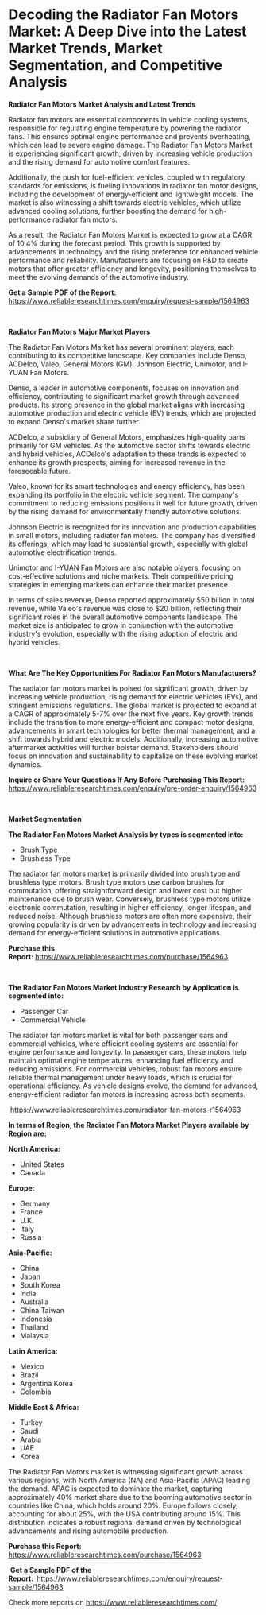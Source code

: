 <p><h1>Decoding the Radiator Fan Motors Market: A Deep Dive into the Latest Market Trends, Market Segmentation, and Competitive Analysis</h1></p><p><strong>Radiator Fan Motors Market Analysis and Latest Trends</strong></p>
<p><p>Radiator fan motors are essential components in vehicle cooling systems, responsible for regulating engine temperature by powering the radiator fans. This ensures optimal engine performance and prevents overheating, which can lead to severe engine damage. The Radiator Fan Motors Market is experiencing significant growth, driven by increasing vehicle production and the rising demand for automotive comfort features. </p><p>Additionally, the push for fuel-efficient vehicles, coupled with regulatory standards for emissions, is fueling innovations in radiator fan motor designs, including the development of energy-efficient and lightweight models. The market is also witnessing a shift towards electric vehicles, which utilize advanced cooling solutions, further boosting the demand for high-performance radiator fan motors. </p><p>As a result, the Radiator Fan Motors Market is expected to grow at a CAGR of 10.4% during the forecast period. This growth is supported by advancements in technology and the rising preference for enhanced vehicle performance and reliability. Manufacturers are focusing on R&D to create motors that offer greater efficiency and longevity, positioning themselves to meet the evolving demands of the automotive industry.</p></p>
<p><strong>Get a Sample PDF of the Report:&nbsp;</strong> <a href="https://www.reliableresearchtimes.com/enquiry/request-sample/1564963?utm_campaign=2638&utm_medium=2&utm_source=Github&utm_content=ia&utm_term=05042025&utm_id=radiator-fan-motors">https://www.reliableresearchtimes.com/enquiry/request-sample/1564963</a></p>
<p>&nbsp;</p>
<p><strong>Radiator Fan Motors Major Market Players</strong></p>
<p><p>The Radiator Fan Motors Market has several prominent players, each contributing to its competitive landscape. Key companies include Denso, ACDelco, Valeo, General Motors (GM), Johnson Electric, Unimotor, and I-YUAN Fan Motors.</p><p>Denso, a leader in automotive components, focuses on innovation and efficiency, contributing to significant market growth through advanced products. Its strong presence in the global market aligns with increasing automotive production and electric vehicle (EV) trends, which are projected to expand Denso's market share further.</p><p>ACDelco, a subsidiary of General Motors, emphasizes high-quality parts primarily for GM vehicles. As the automotive sector shifts towards electric and hybrid vehicles, ACDelco's adaptation to these trends is expected to enhance its growth prospects, aiming for increased revenue in the foreseeable future.</p><p>Valeo, known for its smart technologies and energy efficiency, has been expanding its portfolio in the electric vehicle segment. The company's commitment to reducing emissions positions it well for future growth, driven by the rising demand for environmentally friendly automotive solutions.</p><p>Johnson Electric is recognized for its innovation and production capabilities in small motors, including radiator fan motors. The company has diversified its offerings, which may lead to substantial growth, especially with global automotive electrification trends.</p><p>Unimotor and I-YUAN Fan Motors are also notable players, focusing on cost-effective solutions and niche markets. Their competitive pricing strategies in emerging markets can enhance their market presence.</p><p>In terms of sales revenue, Denso reported approximately $50 billion in total revenue, while Valeo's revenue was close to $20 billion, reflecting their significant roles in the overall automotive components landscape. The market size is anticipated to grow in conjunction with the automotive industry's evolution, especially with the rising adoption of electric and hybrid vehicles.</p></p>
<p>&nbsp;</p>
<p><strong>What Are The Key Opportunities For Radiator Fan Motors Manufacturers?</strong></p>
<p><p>The radiator fan motors market is poised for significant growth, driven by increasing vehicle production, rising demand for electric vehicles (EVs), and stringent emissions regulations. The global market is projected to expand at a CAGR of approximately 5-7% over the next five years. Key growth trends include the transition to more energy-efficient and compact motor designs, advancements in smart technologies for better thermal management, and a shift towards hybrid and electric models. Additionally, increasing automotive aftermarket activities will further bolster demand. Stakeholders should focus on innovation and sustainability to capitalize on these evolving market dynamics.</p></p>
<p><strong>Inquire or Share Your Questions If Any Before Purchasing This Report:</strong> <a href="https://www.reliableresearchtimes.com/enquiry/pre-order-enquiry/1564963?utm_campaign=2638&utm_medium=2&utm_source=Github&utm_content=ia&utm_term=05042025&utm_id=radiator-fan-motors">https://www.reliableresearchtimes.com/enquiry/pre-order-enquiry/1564963</a></p>
<p>&nbsp;</p>
<p><strong>Market Segmentation</strong></p>
<p><strong>The Radiator Fan Motors Market Analysis by types is segmented into:</strong></p>
<p><ul><li>Brush Type</li><li>Brushless Type</li></ul></p>
<p><p>The radiator fan motors market is primarily divided into brush type and brushless type motors. Brush type motors use carbon brushes for commutation, offering straightforward design and lower cost but higher maintenance due to brush wear. Conversely, brushless type motors utilize electronic commutation, resulting in higher efficiency, longer lifespan, and reduced noise. Although brushless motors are often more expensive, their growing popularity is driven by advancements in technology and increasing demand for energy-efficient solutions in automotive applications.</p></p>
<p><strong>Purchase this Report:&nbsp;</strong><a href="https://www.reliableresearchtimes.com/purchase/1564963?utm_campaign=2638&utm_medium=2&utm_source=Github&utm_content=ia&utm_term=05042025&utm_id=radiator-fan-motors">https://www.reliableresearchtimes.com/purchase/1564963</a></p>
<p>&nbsp;</p>
<p><strong>The Radiator Fan Motors Market Industry Research by Application is segmented into:</strong></p>
<p><ul><li>Passenger Car</li><li>Commercial Vehicle</li></ul></p>
<p><p>The radiator fan motors market is vital for both passenger cars and commercial vehicles, where efficient cooling systems are essential for engine performance and longevity. In passenger cars, these motors help maintain optimal engine temperatures, enhancing fuel efficiency and reducing emissions. For commercial vehicles, robust fan motors ensure reliable thermal management under heavy loads, which is crucial for operational efficiency. As vehicle designs evolve, the demand for advanced, energy-efficient radiator fan motors is increasing across both segments.</p></p>
<p><a href="https://www.reliableresearchtimes.com/radiator-fan-motors-r1564963?utm_campaign=2638&utm_medium=2&utm_source=Github&utm_content=ia&utm_term=05042025&utm_id=radiator-fan-motors">&nbsp;https://www.reliableresearchtimes.com/radiator-fan-motors-r1564963</a></p>
<p><strong>In terms of Region, the Radiator Fan Motors Market Players available by Region are:</strong></p>
<p>
    <p> <strong> North America: </strong>
        <ul>
            <li>United States</li>
            <li>Canada</li>
        </ul>
        </p> 
    <p> <strong> Europe: </strong>
        <ul>
            <li>Germany</li>
            <li>France</li>
            <li>U.K.</li>
            <li>Italy</li>
            <li>Russia</li>
        </ul>
        </p> 
    <p> <strong> Asia-Pacific: </strong>
        <ul>
            <li>China</li>
            <li>Japan</li>
            <li>South Korea</li>
            <li>India</li>
            <li>Australia</li>
            <li>China Taiwan</li>
            <li>Indonesia</li>
            <li>Thailand</li>
            <li>Malaysia</li>
        </ul>
        </p> 
    <p> <strong> Latin America: </strong>
        <ul>
            <li>Mexico</li>
            <li>Brazil</li>
            <li>Argentina Korea</li>
            <li>Colombia</li>
        </ul>
        </p> 
    <p> <strong> Middle East & Africa: </strong>
        <ul>
            <li>Turkey</li>
            <li>Saudi</li>
            <li>Arabia</li>
            <li>UAE</li>
            <li>Korea</li>
        </ul>
    </p>
    </p>
<p><p>The Radiator Fan Motors market is witnessing significant growth across various regions, with North America (NA) and Asia-Pacific (APAC) leading the demand. APAC is expected to dominate the market, capturing approximately 40% market share due to the booming automotive sector in countries like China, which holds around 20%. Europe follows closely, accounting for about 25%, with the USA contributing around 15%. This distribution indicates a robust regional demand driven by technological advancements and rising automobile production.</p></p>
<p><strong>Purchase this Report: </strong><a href="https://www.reliableresearchtimes.com/purchase/1564963?utm_campaign=2638&utm_medium=2&utm_source=Github&utm_content=ia&utm_term=05042025&utm_id=radiator-fan-motors">https://www.reliableresearchtimes.com/purchase/1564963</a></p>
<p>&nbsp;<strong>Get a Sample PDF of the Report:&nbsp;&nbsp;</strong><a href="https://www.reliableresearchtimes.com/enquiry/request-sample/1564963?utm_campaign=2638&utm_medium=2&utm_source=Github&utm_content=ia&utm_term=05042025&utm_id=radiator-fan-motors">https://www.reliableresearchtimes.com/enquiry/request-sample/1564963</a></p>
<p><strong></strong></p>
<p>Check more reports on <a href="https://www.reliableresearchtimes.com/?utm_campaign=2638&utm_medium=2&utm_source=Github&utm_content=ia&utm_term=05042025&utm_id=radiator-fan-motors">https://www.reliableresearchtimes.com/</a></p>